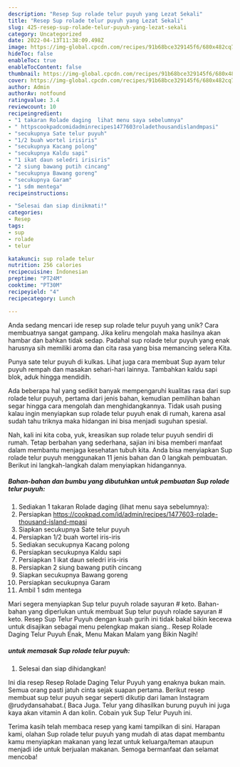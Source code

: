 ```yaml
---
description: "Resep Sup rolade telur puyuh yang Lezat Sekali"
title: "Resep Sup rolade telur puyuh yang Lezat Sekali"
slug: 425-resep-sup-rolade-telur-puyuh-yang-lezat-sekali
category: Uncategorized
date: 2022-04-13T11:38:09.498Z
image: https://img-global.cpcdn.com/recipes/91b68bce329145f6/680x482cq70/sup-rolade-telur-puyuh-foto-resep-utama.jpg
hideToc: false
enableToc: true
enableTocContent: false
thumbnail: https://img-global.cpcdn.com/recipes/91b68bce329145f6/680x482cq70/sup-rolade-telur-puyuh-foto-resep-utama.jpg
cover: https://img-global.cpcdn.com/recipes/91b68bce329145f6/680x482cq70/sup-rolade-telur-puyuh-foto-resep-utama.jpg
author: Admin
authorAv: notfound
ratingvalue: 3.4
reviewcount: 10
recipeingredient:
- "1 takaran Rolade daging  lihat menu saya sebelumnya"
- " httpscookpadcomidadminrecipes1477603roladethousandislandmpasi"
- "secukupnya Sate telur puyuh"
- "1/2 buah wortel irisiris"
- "secukupnya Kacang polong"
- "secukupnya Kaldu sapi"
- "1 ikat daun seledri irisiris"
- "2 siung bawang putih cincang"
- "secukupnya Bawang goreng"
- "secukupnya Garam"
- "1 sdm mentega"
recipeinstructions:

- "Selesai dan siap dinikmati!"
categories:
- Resep
tags:
- sup
- rolade
- telur

katakunci: sup rolade telur 
nutrition: 256 calories
recipecuisine: Indonesian
preptime: "PT24M"
cooktime: "PT30M"
recipeyield: "4"
recipecategory: Lunch

---
```





Anda sedang mencari ide resep sup rolade telur puyuh yang unik? Cara membuatnya sangat gampang. Jika keliru mengolah maka hasilnya akan hambar dan bahkan tidak sedap. Padahal sup rolade telur puyuh yang enak harusnya sih memiliki aroma dan cita rasa yang bisa memancing selera Kita.





Punya sate telur puyuh di kulkas. Lihat juga cara membuat Sup ayam telur puyuh rempah dan masakan sehari-hari lainnya. Tambahkan kaldu sapi blok, aduk hingga mendidih.

Ada beberapa hal yang sedikit banyak mempengaruhi kualitas rasa dari sup rolade telur puyuh, pertama dari jenis bahan, kemudian pemilihan bahan segar hingga cara mengolah dan menghidangkannya. Tidak usah pusing kalau ingin menyiapkan sup rolade telur puyuh enak di rumah, karena asal sudah tahu triknya maka hidangan ini bisa menjadi suguhan spesial.






Nah, kali ini kita coba, yuk, kreasikan sup rolade telur puyuh sendiri di rumah. Tetap berbahan yang sederhana, sajian ini bisa memberi manfaat dalam membantu menjaga kesehatan tubuh kita. Anda bisa menyiapkan Sup rolade telur puyuh menggunakan 11 jenis bahan dan 0 langkah pembuatan. Berikut ini langkah-langkah dalam menyiapkan hidangannya.

<!--inarticleads1-->

##### Bahan-bahan dan bumbu yang dibutuhkan untuk pembuatan Sup rolade telur puyuh:

1. Sediakan 1 takaran Rolade daging  (lihat menu saya sebelumnya):
1. Persiapkan  https://cookpad.com/id/admin/recipes/1477603-rolade-thousand-island-mpasi
1. Siapkan secukupnya Sate telur puyuh
1. Persiapkan 1/2 buah wortel iris-iris
1. Sediakan secukupnya Kacang polong
1. Persiapkan secukupnya Kaldu sapi
1. Persiapkan 1 ikat daun seledri iris-iris
1. Persiapkan 2 siung bawang putih cincang
1. Siapkan secukupnya Bawang goreng
1. Persiapkan secukupnya Garam
1. Ambil 1 sdm mentega


Mari segera menyiapkan Sup telur puyuh rolade sayuran # keto. Bahan-bahan yang diperlukan untuk membuat Sup telur puyuh rolade sayuran # keto. Resep Sup Telur Puyuh dengan kuah gurih ini tidak bakal bikin kecewa untuk disajikan sebagai menu pelengkap makan siang.. Resep Rolade Daging Telur Puyuh Enak, Menu Makan Malam yang Bikin Nagih! 

<!--inarticleads2-->

#####  untuk memasak Sup rolade telur puyuh:


1. Selesai dan siap dihidangkan!

Ini dia resep Resep Rolade Daging Telur Puyuh yang enaknya bukan main. Semua orang pasti jatuh cinta sejak suapan pertama. Berikut resep membuat sup telur puyuh segar seperti dikutip dari laman Instagram @rudydansahabat.( Baca Juga. Telur yang dihasilkan burung puyuh ini juga kaya akan vitamin A dan kolin. Cobain yuk Sup Telur Puyuh ini. 

Terima kasih telah membaca resep yang kami tampilkan di sini. Harapan kami, olahan Sup rolade telur puyuh yang mudah di atas dapat membantu kamu menyiapkan makanan yang lezat untuk keluarga/teman ataupun menjadi ide untuk berjualan makanan. Semoga bermanfaat dan selamat mencoba!
